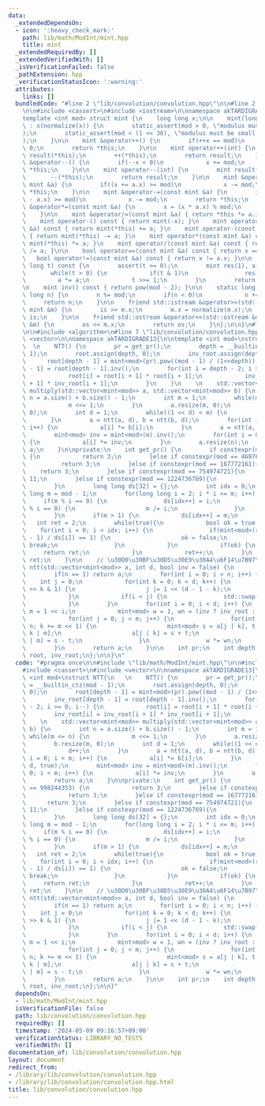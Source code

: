 ```yaml
---
data:
  _extendedDependsOn:
  - icon: ':heavy_check_mark:'
    path: lib/math/ModInt/mint.hpp
    title: mint
  _extendedRequiredBy: []
  _extendedVerifiedWith: []
  _isVerificationFailed: false
  _pathExtension: hpp
  _verificationStatusIcon: ':warning:'
  attributes:
    links: []
  bundledCode: "#line 2 \"lib/convolution/convolution.hpp\"\n\n#line 2 \"lib/math/ModInt/mint.hpp\"\
    \n\n#include <cassert>\n#include <iostream>\n\nnamespace akTARDIGRADE13 {\n\n\
    template <int mod> struct mint {\n    long long x;\n\n    mint(long long x = 0)\
    \ : x(normalize(x)) {\n        static_assert(mod > 0, \"modulus must be positive\"\
    );\n        static_assert(mod < (1 << 30), \"modulus must be small than 2*30\"\
    );\n    }\n\n    mint &operator++() {\n        if(++x == mod)\n            x =\
    \ 0;\n        return *this;\n    }\n\n    mint operator++(int) {\n        mint\
    \ result(*this);\n        ++(*this);\n        return result;\n    }\n\n    mint\
    \ &operator--() {\n        if(--x < 0)\n            x += mod;\n        return\
    \ *this;\n    }\n\n    mint operator--(int) {\n        mint result(*this);\n \
    \       --(*this);\n        return result;\n    }\n\n    mint &operator+=(const\
    \ mint &a) {\n        if((x += a.x) >= mod)\n            x -= mod;\n        return\
    \ *this;\n    }\n\n    mint &operator-=(const mint &a) {\n        if((x += mod\
    \ - a.x) >= mod)\n            x -= mod;\n        return *this;\n    }\n\n    mint\
    \ &operator*=(const mint &a) {\n        x = (x * a.x) % mod;\n        return *this;\n\
    \    }\n\n    mint &operator/=(const mint &a) { return *this *= a.inv(); }\n\n\
    \    mint operator-() const { return mint(-x); }\n    mint operator+(const mint\
    \ &a) const { return mint(*this) += a; }\n    mint operator-(const mint &a) const\
    \ { return mint(*this) -= a; }\n    mint operator*(const mint &a) const { return\
    \ mint(*this) *= a; }\n    mint operator/(const mint &a) const { return mint(*this)\
    \ /= a; }\n\n    bool operator==(const mint &a) const { return x == a.x; }\n \
    \   bool operator!=(const mint &a) const { return x != a.x; }\n\n    mint pow(long\
    \ long t) const {\n        assert(t >= 0);\n        mint res(1), a(*this);\n \
    \       while(t > 0) {\n            if(t & 1)\n                res *= a;\n   \
    \         a *= a;\n            t >>= 1;\n        }\n        return res;\n    }\n\
    \n    mint inv() const { return pow(mod - 2); }\n\n    static long long normalize(long\
    \ long n) {\n        n %= mod;\n        if(n < 0)\n            n += mod;\n   \
    \     return n;\n    }\n\n    friend std::istream &operator>>(std::istream &is,\
    \ mint &m) {\n        is >> m.x;\n        m.x = normalize(m.x);\n        return\
    \ is;\n    }\n\n    friend std::ostream &operator<<(std::ostream &os, const mint\
    \ &m) {\n        os << m.x;\n        return os;\n    }\n};\n\n}\n#line 4 \"lib/convolution/convolution.hpp\"\
    \n\n#include <algorithm>\n#line 7 \"lib/convolution/convolution.hpp\"\n#include\
    \ <vector>\n\nnamespace akTARDIGRADE13{\n\ntemplate <int mod>\nstruct NTT{\n \
    \  \n    NTT() {\n        pr = get_pr();\n        depth = __builtin_ctz(mod -\
    \ 1);\n        root.assign(depth, 0);\n        inv_root.assign(depth, 0);\n  \
    \      root[depth - 1] = mint<mod>(pr).pow((mod - 1) / (1<<depth));\n        inv_root[depth\
    \ - 1] = root[depth - 1].inv();\n        for(int i = depth - 2; i >= 0; i--) {\n\
    \            root[i] = root[i + 1] * root[i + 1];\n            inv_root[i] = inv_root[i\
    \ + 1] * inv_root[i + 1];\n        }\n    }\n    \n    std::vector<mint<mod>>\
    \ multiply(std::vector<mint<mod>> a, std::vector<mint<mod>> b) {\n        int\
    \ n = a.size() + b.size() - 1;\n        int m = 1;\n        while(m <= n) {\n\
    \            m <<= 1;\n        }\n        a.resize(m, 0);\n        b.resize(m,\
    \ 0);\n        int d = 1;\n        while((1 << d) < m) {\n            d++;\n \
    \       }\n        a = ntt(a, d), b = ntt(b, d);\n        for(int i = 0; i < m;\
    \ i++) {\n            a[i] *= b[i];\n        }\n        a = ntt(a, d, true);\n\
    \        mint<mod> inv = mint<mod>(m).inv();\n        for(int i = 0; i < m; i++)\
    \ {\n            a[i] *= inv;\n        }\n        a.resize(n);\n        return\
    \ a;\n    }\n\nprivate:\n    int get_pr() {\n        if constexpr(mod == 998244353)\
    \ {\n            return 3;\n        }else if constexpr(mod == 469762049){\n  \
    \          return 3;\n        }else if constexpr(mod == 167772161){\n        \
    \    return 3;\n        }else if constexpr(mod == 754974721){\n            return\
    \ 11;\n        }else if constexpr(mod == 1224736769){\n            return 3;\n\
    \        }\n        long long ds[32] = {};\n        int idx = 0;\n        long\
    \ long m = mod - 1;\n        for(long long i = 2; i * i <= m; i++) {\n       \
    \     if(m % i == 0) {\n                ds[idx++] = i;\n                while(m\
    \ % i == 0) {\n                    m /= i;\n                }\n            }\n\
    \        }\n        if(m > 1) {\n            ds[idx++] = m;\n        }\n     \
    \   int ret = 2;\n        while(true){\n            bool ok = true;\n        \
    \    for(int i = 0; i < idx; i++) {\n                if(mint<mod>(ret).pow((mod\
    \ - 1) / ds[i]) == 1) {\n                    ok = false;\n                   \
    \ break;\n                }\n            }\n            if(ok) {\n           \
    \     return ret;\n            }\n            ret++;\n        }\n        return\
    \ ret;\n    }\n\n    // \u30D0\u30BF\u30D5\u30E9\u30A4\u6F14\u7B97\n    std::vector<mint<mod>>\
    \ ntt(std::vector<mint<mod>> a, int d, bool inv = false) {\n        int n = a.size();\n\
    \        if(n == 1) return a;\n        for(int i = 0; i < n; i++) {\n        \
    \    int j = 0;\n            for(int k = 0; k < d; k++) {\n                if(i\
    \ >> k & 1) {\n                    j |= 1 << (d - 1 - k);\n                }\n\
    \            }\n            if(i < j) {\n                std::swap(a[i], a[j]);\n\
    \            }\n        }\n        for(int i = 0; i < d; i++) {\n            int\
    \ m = 1 << i;\n            mint<mod> w = 1, wn = (inv ? inv_root : root)[i];\n\
    \            for(int j = 0; j < m; j++) {\n                for(int k = 0; k <\
    \ n; k += m << 1) {\n                    mint<mod> s = a[j | k], t = w * a[j |\
    \ k | m];\n                    a[j | k] = s + t;\n                    a[j | k\
    \ | m] = s - t;\n                }\n                w *= wn;\n            }\n\
    \        }\n        return a;\n    }\n\n    int pr;\n    int depth;\n    std::vector<mint<mod>>\
    \ root, inv_root;\n};\n\n}\n"
  code: "#pragma once\n\n#include \"lib/math/ModInt/mint.hpp\"\n\n#include <algorithm>\n\
    #include <cassert>\n#include <vector>\n\nnamespace akTARDIGRADE13{\n\ntemplate\
    \ <int mod>\nstruct NTT{\n   \n    NTT() {\n        pr = get_pr();\n        depth\
    \ = __builtin_ctz(mod - 1);\n        root.assign(depth, 0);\n        inv_root.assign(depth,\
    \ 0);\n        root[depth - 1] = mint<mod>(pr).pow((mod - 1) / (1<<depth));\n\
    \        inv_root[depth - 1] = root[depth - 1].inv();\n        for(int i = depth\
    \ - 2; i >= 0; i--) {\n            root[i] = root[i + 1] * root[i + 1];\n    \
    \        inv_root[i] = inv_root[i + 1] * inv_root[i + 1];\n        }\n    }\n\
    \    \n    std::vector<mint<mod>> multiply(std::vector<mint<mod>> a, std::vector<mint<mod>>\
    \ b) {\n        int n = a.size() + b.size() - 1;\n        int m = 1;\n       \
    \ while(m <= n) {\n            m <<= 1;\n        }\n        a.resize(m, 0);\n\
    \        b.resize(m, 0);\n        int d = 1;\n        while((1 << d) < m) {\n\
    \            d++;\n        }\n        a = ntt(a, d), b = ntt(b, d);\n        for(int\
    \ i = 0; i < m; i++) {\n            a[i] *= b[i];\n        }\n        a = ntt(a,\
    \ d, true);\n        mint<mod> inv = mint<mod>(m).inv();\n        for(int i =\
    \ 0; i < m; i++) {\n            a[i] *= inv;\n        }\n        a.resize(n);\n\
    \        return a;\n    }\n\nprivate:\n    int get_pr() {\n        if constexpr(mod\
    \ == 998244353) {\n            return 3;\n        }else if constexpr(mod == 469762049){\n\
    \            return 3;\n        }else if constexpr(mod == 167772161){\n      \
    \      return 3;\n        }else if constexpr(mod == 754974721){\n            return\
    \ 11;\n        }else if constexpr(mod == 1224736769){\n            return 3;\n\
    \        }\n        long long ds[32] = {};\n        int idx = 0;\n        long\
    \ long m = mod - 1;\n        for(long long i = 2; i * i <= m; i++) {\n       \
    \     if(m % i == 0) {\n                ds[idx++] = i;\n                while(m\
    \ % i == 0) {\n                    m /= i;\n                }\n            }\n\
    \        }\n        if(m > 1) {\n            ds[idx++] = m;\n        }\n     \
    \   int ret = 2;\n        while(true){\n            bool ok = true;\n        \
    \    for(int i = 0; i < idx; i++) {\n                if(mint<mod>(ret).pow((mod\
    \ - 1) / ds[i]) == 1) {\n                    ok = false;\n                   \
    \ break;\n                }\n            }\n            if(ok) {\n           \
    \     return ret;\n            }\n            ret++;\n        }\n        return\
    \ ret;\n    }\n\n    // \u30D0\u30BF\u30D5\u30E9\u30A4\u6F14\u7B97\n    std::vector<mint<mod>>\
    \ ntt(std::vector<mint<mod>> a, int d, bool inv = false) {\n        int n = a.size();\n\
    \        if(n == 1) return a;\n        for(int i = 0; i < n; i++) {\n        \
    \    int j = 0;\n            for(int k = 0; k < d; k++) {\n                if(i\
    \ >> k & 1) {\n                    j |= 1 << (d - 1 - k);\n                }\n\
    \            }\n            if(i < j) {\n                std::swap(a[i], a[j]);\n\
    \            }\n        }\n        for(int i = 0; i < d; i++) {\n            int\
    \ m = 1 << i;\n            mint<mod> w = 1, wn = (inv ? inv_root : root)[i];\n\
    \            for(int j = 0; j < m; j++) {\n                for(int k = 0; k <\
    \ n; k += m << 1) {\n                    mint<mod> s = a[j | k], t = w * a[j |\
    \ k | m];\n                    a[j | k] = s + t;\n                    a[j | k\
    \ | m] = s - t;\n                }\n                w *= wn;\n            }\n\
    \        }\n        return a;\n    }\n\n    int pr;\n    int depth;\n    std::vector<mint<mod>>\
    \ root, inv_root;\n};\n\n}"
  dependsOn:
  - lib/math/ModInt/mint.hpp
  isVerificationFile: false
  path: lib/convolution/convolution.hpp
  requiredBy: []
  timestamp: '2024-05-09 09:16:57+09:00'
  verificationStatus: LIBRARY_NO_TESTS
  verifiedWith: []
documentation_of: lib/convolution/convolution.hpp
layout: document
redirect_from:
- /library/lib/convolution/convolution.hpp
- /library/lib/convolution/convolution.hpp.html
title: lib/convolution/convolution.hpp
---
```

